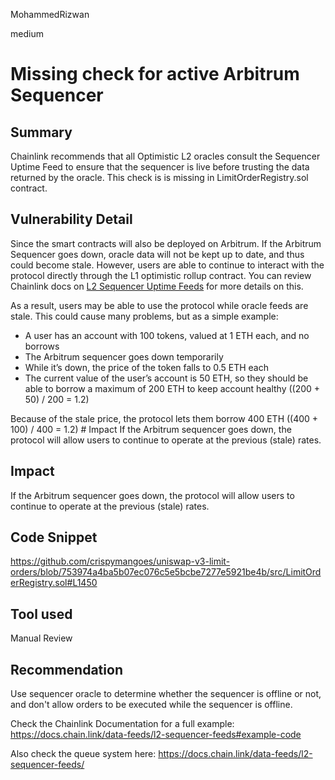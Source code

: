 MohammedRizwan

medium

# Missing check for active Arbitrum Sequencer

## Summary
Chainlink recommends that all Optimistic L2 oracles consult the Sequencer Uptime Feed to ensure that the sequencer is live before trusting the data returned by the oracle. This check is is missing in LimitOrderRegistry.sol contract.

## Vulnerability Detail
Since the smart contracts will also be deployed on Arbitrum. If the Arbitrum Sequencer goes down, oracle data will not be kept up to date, and thus could become stale. However, users are able to continue to interact with the protocol directly through the L1 optimistic rollup contract. You can review Chainlink docs on [L2 Sequencer Uptime Feeds](https://docs.chain.link/data-feeds/l2-sequencer-feeds#arbitrum) for more details on this.

As a result, users may be able to use the protocol while oracle feeds are stale. This could cause many problems, but as a simple example:

- A user has an account with 100 tokens, valued at 1 ETH each, and no borrows
- The Arbitrum sequencer goes down temporarily
- While it’s down, the price of the token falls to 0.5 ETH each
- The current value of the user’s account is 50 ETH, so they should be able to borrow a maximum of 200 ETH to keep account healthy ((200 + 50) / 200 = 1.2)

Because of the stale price, the protocol lets them borrow 400 ETH ((400 + 100) / 400 = 1.2) # Impact If the Arbitrum sequencer goes down, the protocol will allow users to continue to operate at the previous (stale) rates.

## Impact
If the Arbitrum sequencer goes down, the protocol will allow users to continue to operate at the previous (stale) rates.

## Code Snippet
https://github.com/crispymangoes/uniswap-v3-limit-orders/blob/753974a4ba5b07ec076c5e5bcbe7277e5921be4b/src/LimitOrderRegistry.sol#L1450

## Tool used
Manual Review

## Recommendation
Use sequencer oracle to determine whether the sequencer is offline or not, and don't allow orders to be executed while the sequencer is offline.

Check the Chainlink Documentation for a full example: https://docs.chain.link/data-feeds/l2-sequencer-feeds#example-code

Also check the queue system here: https://docs.chain.link/data-feeds/l2-sequencer-feeds/